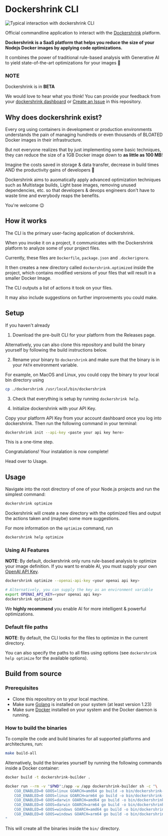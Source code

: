 # Dockershrink CLI

![Typical interaction with dockershrink CLI](./static/dockershrink-how-it-works.gif)

Official commandline application to interact with the [Dockershrink](https://dockershrink.com) platform.

**Dockershrink is a SaaS platform that helps you reduce the size of your Nodejs Docker images by applying code optimizations.**

It combines the power of traditional rule-based analysis with Generative AI to yield state-of-the-art optimizations for your images :brain:

### NOTE
Dockershrink is in **BETA**

We would love to hear what you think! You can provide your feedback from your [dockershrink dashboard](https://dockershrink.com/dashboard) or [Create an Issue](https://github.com/duaraghav8/dockershrink-cli/issues) in this repository.

## Why does dockershrink exist?
Every org using containers in development or production environments understands the pain of managing hundreds or even thousands of BLOATED Docker images in their infrastructure.

But not everyone realizes that by just implementing some basic techniques, they can reduce the size of a 1GB Docker image down to **as little as 100 MB**!

Imagine the costs saved in storage & data transfer, decrease in build times AND the productivity gains of developers :exploding_head:

Dockershrink aims to auomatically apply advanced optimization techniques such as Multistage builds, Light base images, removing unused dependencies, etc. so that developers & devops engineers don't have to waste time and everybody reaps the benefits.

You're welcome :wink:

## How it works
The CLI is the primary user-facing application of dockershrink.

When you invoke it on a project, it communicates with the Dockershrink platform to analyze some of your project files.

Currently, these files are `Dockerfile`, `package.json` and `.dockerignore`.

It then creates a new directory called `dockershrink.optimized` inside the project, which contains modified versions of your files that will result in a smaller Docker Image.

The CLI outputs a list of actions it took on your files.

It may also include suggestions on further improvements you could make.

## Setup
If you haven't already

1. Download the pre-built CLI for your platform from the Releases page.

Alternatively, you can also clone this repository and build the binary yourself by following the build instructions below.

2. Rename your binary to `dockershrink` and make sure that the binary is in your `PATH` environment variable.

For example, on MacOS and Linux, you could copy the binary to your local bin directory using
```bash
cp ./dockershrink /usr/local/bin/dockershrink
```

3. Check that everything is setup by running `dockershrink help`.

4. Initialize dockershrink with your API Key.

Copy your platform API Key from your account dashboard once you log into dockershrink.
Then run the following command in your terminal:

```bash
dockershrink init --api-key <paste your api key here>
```

This is a one-time step.

Congratulations! Your instalation is now complete!

Head over to Usage.

## Usage
Navigate into the root directory of one of your Node.js projects and run the simplest command:

```bash
dockershrink optimize
```

Dockershrink will create a new directory with the optimized files and output the actions taken and (maybe) some more suggestions.

For more information on the `optimize` command, run
```bash
dockershrink help optimize
```

### Using AI Features

**NOTE**: By default, dockershrink only runs rule-based analysis to optimize your image definition.
If you want to enable AI, you must supply your own [OpenAI API Key](https://openai.com/index/openai-api/).

```bash
dockershrink optimize --openai-api-key <your openai api key>

# Alternatively, you can supply the key as an environment variable
export OPENAI_API_KEY=<your openai api key>
dockershrink optimize
```

We **highly recommend** you enable AI for more intelligent & powerful optimizations.

### Default file paths

**NOTE**: By default, the CLI looks for the files to optimize in the current directory.

You can also specify the paths to all files using options (see `dockershrink help optimize` for the available options).

## Build from source

### Prerequisites

- Clone this repository on to your local machine.
- Make sure [Golang](https://golang.org/dl/) is installed on your system (at least version 1.23)
- Make sure [Docker](https://www.docker.com/get-started) installed on your system and the Docker daemon is running.

### How to build the binaries
To compile the code and build binaries for all supported platforms and architectures, run:
```bash
make build-all
```

Alternatively, build the binaries yourself by running the following commands inside a Docker container:

```bash
docker build -t dockershrink-builder .

docker run --rm -v "$PWD":/app -w /app dockershrink-builder sh -c "\
    CGO_ENABLED=0 GOOS=linux GOARCH=amd64 go build -o bin/dockershrink-linux-amd64 main.go &&\
    CGO_ENABLED=0 GOOS=linux GOARCH=arm64 go build -o bin/dockershrink-linux-arm64 main.go &&\
    CGO_ENABLED=0 GOOS=darwin GOARCH=amd64 go build -o bin/dockershrink-darwin-amd64 main.go &&\
    CGO_ENABLED=0 GOOS=darwin GOARCH=arm64 go build -o bin/dockershrink-darwin-arm64 main.go &&\
    CGO_ENABLED=0 GOOS=windows GOARCH=amd64 go build -o bin/dockershrink-windows-amd64.exe main.go &&\
    CGO_ENABLED=0 GOOS=windows GOARCH=arm64 go build -o bin/dockershrink-windows-arm64.exe main.go\
"
```

This will create all the binaries inside the `bin/` directory.
